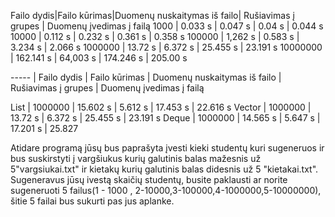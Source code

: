 Failo dydis|Failo kūrimas|Duomenų nuskaitymas iš failo| Rušiavimas į grupes | Duomenų įvedimas į failą
1000  	   |  0.033 s	 |  	     0.047 s          |      0.04 s         |          0.044 s
10000	   |  0.112 s    |	     0.232 s          |     0.361 s         |          0.358 s
100000     |  1,262 s    |           0.583 s          |     3.234 s         |          2.066 s
1000000    |  13.72 s    |           6.372 s          |	    25.455 s	    |	       23.191 s
10000000   |  162.141 s  |           64,003 s         |     174.246 s       |          205.00 s

-----  | Failo dydis | Failo kūrimas | Duomenų nuskaitymas iš failo | Rušiavimas į grupes | Duomenų įvedimas į failą

List   |   1000000   |    15.602 s     |            5.612 s            |       17.453 s        |        22.616 s
Vector |   1000000   |    13.72  s     |            6.372 s            |       25.455 s        |        23.191 s
Deque  |   1000000   |    14.565 s     |            5.647 s            |       17.201 s        |        25.827

Atidare programą jūsų bus paprašyta įvesti kieki studentų kuri sugeneruos ir bus suskirstyti į vargšiukus kurių galutinis balas mažesnis už 5"vargsiukai.txt" ir kietakų kurių galutinis balas didesnis už 5 "kietakai.txt". Sugeneravus jūsų ivestą skaičių studentų, busite paklausti ar norite sugeneruoti 5 failus(1 - 1000 , 2-10000,3-100000,4-1000000,5-10000000), šitie 5 failai bus sukurti pas jus aplanke. 